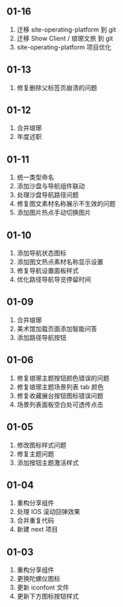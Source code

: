 ## 01-16

1. 迁移 site-operating-platform 到 git
2. 迁移 Show Client / 琅琊文旅 到 git
3. site-operating-platform 项目优化

## 01-13

1. 修复删除父标签页崩溃的问题

## 01-12

1. 合并琅琊
2. 年度述职

## 01-11

1. 统一类型命名
2. 添加沙盘与导航组件联动
3. 处理沙盘导航路径问题
4. 修复图文素材名称展示不生效的问题
5. 添加图片热点手动切换图片

## 01-10

1. 添加导航状态图标
2. 添加图文热点素材名称显示设置
3. 修复导航设置面板样式
4. 优化路径导航导览停留时间

## 01-09

1. 合并琅琊
2. 美术馆加载页面添加智能问答
3. 添加路径导航按钮

## 01-06

1. 修复琅琊主题按钮颜色错误的问题
2. 修复琅琊主题场景列表 tab 颜色
3. 修复收藏展台按钮图标错误问题
4. 场景列表面板空白处可透传点击

## 01-05

1. 修改图标样式问题
2. 修复主题问题
3. 添加按钮主题激活样式

## 01-04

1. 重构分享组件
2. 处理 IOS 滚动回弹效果
3. 合并重复代码
4. 新建 next 项目

## 01-03

1. 重构分享组件
2. 更换陀螺仪图标
3. 更新 iconfont 文件
4. 更新下方图标按钮样式